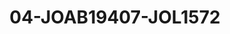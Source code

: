 ---
title: 04-JOAB19407-JOL1572
image: /v1543919832/viterbo/04-JOAB19407-JOL1572.jpg
brand: jolie
layout: vestito
---